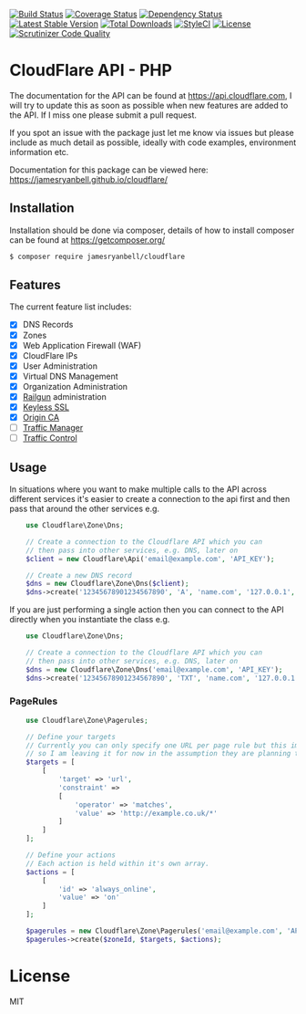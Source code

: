 [![Build Status](https://travis-ci.org/jamesryanbell/cloudflare.svg?branch=master)](https://travis-ci.org/jamesryanbell/cloudflare) [![Coverage Status](https://img.shields.io/coveralls/jamesryanbell/cloudflare.svg)](https://coveralls.io/r/jamesryanbell/cloudflare?branch=master) [![Dependency Status](http://www.versioneye.com/user/projects/53e78e96e09a429c6200000a/badge.svg?style=flat)](http://www.versioneye.com/user/projects/53e78e96e09a429c6200000a) [![Latest Stable Version](https://poser.pugx.org/jamesryanbell/cloudflare/v/stable.svg)](https://packagist.org/packages/jamesryanbell/cloudflare) [![Total Downloads](https://poser.pugx.org/jamesryanbell/cloudflare/downloads.svg)](https://packagist.org/packages/jamesryanbell/cloudflare) [![StyleCI](https://styleci.io/repos/22810771/shield)](https://styleci.io/repos/22810771) [![License](https://poser.pugx.org/jamesryanbell/cloudflare/license.svg)](https://packagist.org/packages/jamesryanbell/cloudflare) [![Scrutinizer Code Quality](https://scrutinizer-ci.com/g/jamesryanbell/cloudflare/badges/quality-score.png?b=master)](https://scrutinizer-ci.com/g/jamesryanbell/cloudflare/?branch=master)

# CloudFlare API - PHP

The documentation for the API can be found at https://api.cloudflare.com, I will try to update this as soon as possible when new features are added to the API. If I miss one please submit a pull request.

If you spot an issue with the package just let me know via issues but please include as much detail as possible, ideally with code examples, environment information etc.

Documentation for this package can be viewed here: https://jamesryanbell.github.io/cloudflare/

## Installation
Installation should be done via composer, details of how to install composer can be found at https://getcomposer.org/

``` bash
$ composer require jamesryanbell/cloudflare
```
## Features

The current feature list includes:

- [x] DNS Records
- [x] Zones
- [x] Web Application Firewall (WAF)
- [x] CloudFlare IPs
- [x] User Administration
- [x] Virtual DNS Management
- [x] Organization Administration
- [x] [Railgun](https://www.cloudflare.com/railgun/) administration
- [x] [Keyless SSL](https://blog.cloudflare.com/keyless-ssl-the-nitty-gritty-technical-details/)
- [x] [Origin CA](https://blog.cloudflare.com/universal-ssl-encryption-all-the-way-to-the-origin-for-free/)
- [ ] [Traffic Manager](https://www.cloudflare.com/traffic-manager/)
- [ ] [Traffic Control](https://www.cloudflare.com/traffic-control/)

## Usage

In situations where you want to make multiple calls to the API across different services it's easier to create a connection to the api first and then pass that around the other services e.g.

```php
    use Cloudflare\Zone\Dns;

    // Create a connection to the Cloudflare API which you can
    // then pass into other services, e.g. DNS, later on
    $client = new Cloudflare\Api('email@example.com', 'API_KEY');

    // Create a new DNS record
    $dns = new Cloudflare\Zone\Dns($client);
    $dns->create('12345678901234567890', 'A', 'name.com', '127.0.0.1', 120);
```

If you are just performing a single action then you can connect to the API directly when you instantiate the class e.g.
```php
    use Cloudflare\Zone\Dns;

    // Create a connection to the Cloudflare API which you can
    // then pass into other services, e.g. DNS, later on
    $dns = new Cloudflare\Zone\Dns('email@example.com', 'API_KEY');
    $dns->create('12345678901234567890', 'TXT', 'name.com', '127.0.0.1', 120);
```

### PageRules

```php
    use Cloudflare\Zone\Pagerules;

    // Define your targets
    // Currently you can only specify one URL per page rule but this implementation matches the API
    // so I am leaving it for now in the assumption they are planning to add multiple targets.
    $targets = [
        [
            'target' => 'url',
            'constraint' =>
            [
                'operator' => 'matches',
                'value' => 'http://example.co.uk/*'
            ]
        ]
    ];

    // Define your actions
    // Each action is held within it's own array.
    $actions = [
        [
            'id' => 'always_online',
            'value' => 'on'
        ]
    ];

    $pagerules = new Cloudflare\Zone\Pagerules('email@example.com', 'API_KEY');
    $pagerules->create($zoneId, $targets, $actions);

```


# License
MIT